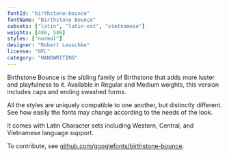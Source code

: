 ```yaml
---
fontId: "birthstone-bounce"
fontName: "Birthstone Bounce"
subsets: ["latin", "latin-ext", "vietnamese"]
weights: [400, 500]
styles: ["normal"]
designer: "Robert Leuschke"
license: "OFL"
category: "HANDWRITING"
---
```


<p>
Birthstone Bounce is the sibling family of Birthstone that adds more luster and playfulness to it. Available in Regular and Medium weights, this version includes caps and ending swashed forms.
</p>
<p>
All the styles are uniquely compatible to one another, but distinctly different. See how easily the fonts may change according to the needs of the look.
</p>
<p>
It comes with Latin Character sets including Western, Central, and Vietnamese language support.
</p>
<p>
To contribute, see <a href="https://github.com/googlefonts/birthstone-bounce" target="_blank">github.com/googlefonts/birthstone-bounce</a>.
</p>

